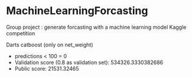# MachineLearningForcasting
Group project : generate forcasting with a machine learning model
Kaggle competition

Darts catboost (only on net_weight)
- predictions < 100 = 0
- Validation score (0.8 as validation set): 534326.3330382686
- Public score: 21531.32465